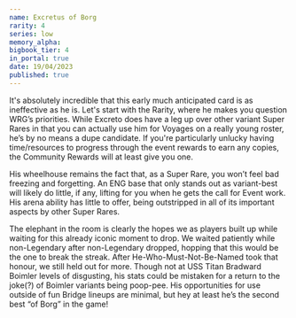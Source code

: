```yaml
---
name: Excretus of Borg
rarity: 4
series: low
memory_alpha:
bigbook_tier: 4
in_portal: true
date: 19/04/2023
published: true
---
```


It's absolutely incredible that this early much anticipated card is as ineffective as he is. Let's start with the Rarity, where he makes you question WRG’s priorities. While Excreto does have a leg up over other variant Super Rares in that you can actually use him for Voyages on a really young roster, he’s by no means a dupe candidate. If you're particularly unlucky having time/resources to progress through the event rewards to earn any copies, the Community Rewards will at least give you one.

His wheelhouse remains the fact that, as a Super Rare, you won’t feel bad freezing and forgetting. An ENG base that only stands out as variant-best will likely do little, if any, lifting for you when he gets the call for Event work. His arena ability has little to offer, being outstripped in all of its important aspects by other Super Rares.

The elephant in the room is clearly the hopes we as players built up while waiting for this already iconic moment to drop. We waited patiently while non-Legendary after non-Legendary dropped, hopping that this would be the one to break the streak. After He-Who-Must-Not-Be-Named took that honour, we still held out for more. Though not at USS Titan Bradward Boimler levels of disgusting, his stats could be mistaken for a return to the joke(?) of Boimler variants being poop-pee. His opportunities for use outside of fun Bridge lineups are minimal, but hey at least he’s the second best “of Borg” in the game!

